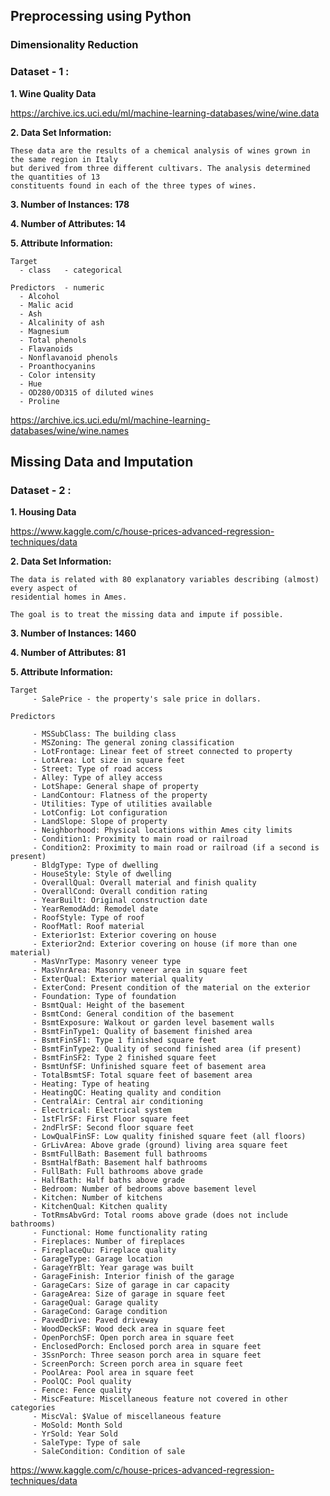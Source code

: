 ## Preprocessing using Python

### Dimensionality Reduction

### Dataset - 1 :

**1. Wine Quality Data**

   https://archive.ics.uci.edu/ml/machine-learning-databases/wine/wine.data

**2. Data Set Information:**

    These data are the results of a chemical analysis of wines grown in the same region in Italy 
    but derived from three different cultivars. The analysis determined the quantities of 13 
    constituents found in each of the three types of wines. 

**3. Number of Instances: 178**

**4. Number of Attributes: 14**

**5. Attribute Information:**
    
    Target
      - class   - categorical
    
    Predictors  - numeric
      - Alcohol
      - Malic acid
      - Ash
      - Alcalinity of ash  
      - Magnesium
      - Total phenols
      - Flavanoids
      - Nonflavanoid phenols
      - Proanthocyanins
      - Color intensity
      - Hue
      - OD280/OD315 of diluted wines
      - Proline
      
https://archive.ics.uci.edu/ml/machine-learning-databases/wine/wine.names

## Missing Data and Imputation

### Dataset - 2 :

**1. Housing Data**

   https://www.kaggle.com/c/house-prices-advanced-regression-techniques/data

**2. Data Set Information:**

    The data is related with 80 explanatory variables describing (almost) every aspect of 
    residential homes in Ames.
    
    The goal is to treat the missing data and impute if possible.
    

**3. Number of Instances: 1460**

**4. Number of Attributes: 81**

**5. Attribute Information:**
    
    Target
         - SalePrice - the property's sale price in dollars.
    
    Predictors	
    
         - MSSubClass: The building class
         - MSZoning: The general zoning classification
         - LotFrontage: Linear feet of street connected to property
         - LotArea: Lot size in square feet
         - Street: Type of road access
         - Alley: Type of alley access
         - LotShape: General shape of property
         - LandContour: Flatness of the property
         - Utilities: Type of utilities available
         - LotConfig: Lot configuration
         - LandSlope: Slope of property
         - Neighborhood: Physical locations within Ames city limits
         - Condition1: Proximity to main road or railroad
         - Condition2: Proximity to main road or railroad (if a second is present)
         - BldgType: Type of dwelling
         - HouseStyle: Style of dwelling
         - OverallQual: Overall material and finish quality
         - OverallCond: Overall condition rating
         - YearBuilt: Original construction date
         - YearRemodAdd: Remodel date
         - RoofStyle: Type of roof
         - RoofMatl: Roof material
         - Exterior1st: Exterior covering on house
         - Exterior2nd: Exterior covering on house (if more than one material)
         - MasVnrType: Masonry veneer type
         - MasVnrArea: Masonry veneer area in square feet
         - ExterQual: Exterior material quality
         - ExterCond: Present condition of the material on the exterior
         - Foundation: Type of foundation
         - BsmtQual: Height of the basement
         - BsmtCond: General condition of the basement
         - BsmtExposure: Walkout or garden level basement walls
         - BsmtFinType1: Quality of basement finished area
         - BsmtFinSF1: Type 1 finished square feet
         - BsmtFinType2: Quality of second finished area (if present)
         - BsmtFinSF2: Type 2 finished square feet
         - BsmtUnfSF: Unfinished square feet of basement area
         - TotalBsmtSF: Total square feet of basement area
         - Heating: Type of heating
         - HeatingQC: Heating quality and condition
         - CentralAir: Central air conditioning
         - Electrical: Electrical system
         - 1stFlrSF: First Floor square feet
         - 2ndFlrSF: Second floor square feet
         - LowQualFinSF: Low quality finished square feet (all floors)
         - GrLivArea: Above grade (ground) living area square feet
         - BsmtFullBath: Basement full bathrooms
         - BsmtHalfBath: Basement half bathrooms
         - FullBath: Full bathrooms above grade
         - HalfBath: Half baths above grade
         - Bedroom: Number of bedrooms above basement level
         - Kitchen: Number of kitchens
         - KitchenQual: Kitchen quality
         - TotRmsAbvGrd: Total rooms above grade (does not include bathrooms)
         - Functional: Home functionality rating
         - Fireplaces: Number of fireplaces
         - FireplaceQu: Fireplace quality
         - GarageType: Garage location
         - GarageYrBlt: Year garage was built
         - GarageFinish: Interior finish of the garage
         - GarageCars: Size of garage in car capacity
         - GarageArea: Size of garage in square feet
         - GarageQual: Garage quality
         - GarageCond: Garage condition
         - PavedDrive: Paved driveway
         - WoodDeckSF: Wood deck area in square feet
         - OpenPorchSF: Open porch area in square feet
         - EnclosedPorch: Enclosed porch area in square feet
         - 3SsnPorch: Three season porch area in square feet
         - ScreenPorch: Screen porch area in square feet
         - PoolArea: Pool area in square feet
         - PoolQC: Pool quality
         - Fence: Fence quality
         - MiscFeature: Miscellaneous feature not covered in other categories
         - MiscVal: $Value of miscellaneous feature
         - MoSold: Month Sold
         - YrSold: Year Sold
         - SaleType: Type of sale
         - SaleCondition: Condition of sale

   https://www.kaggle.com/c/house-prices-advanced-regression-techniques/data
